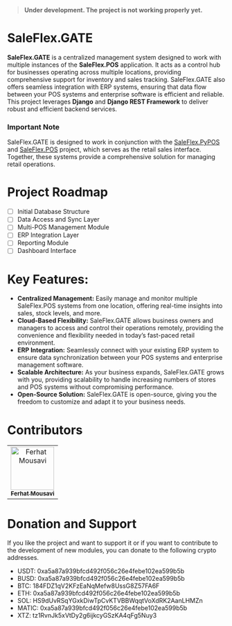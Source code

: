 > **Under development. The project is not working properly yet.**

# SaleFlex.GATE

**SaleFlex.GATE** is a centralized management system designed to work with multiple instances of the **SaleFlex.POS** application. It acts as a control hub for businesses operating across multiple locations, providing comprehensive support for inventory and sales tracking. SaleFlex.GATE also offers seamless integration with ERP systems, ensuring that data flow between your POS systems and enterprise software is efficient and reliable. This project leverages **Django** and **Django REST Framework** to deliver robust and efficient backend services.

### Important Note
SaleFlex.GATE is designed to work in conjunction with the [SaleFlex.PyPOS](https://github.com/SaleFlex/SaleFlex.PyPOS) and [SaleFlex.POS](https://github.com/SaleFlex/SaleFlex.POS) project, which serves as the retail sales interface. Together, these systems provide a comprehensive solution for managing retail operations.

# Project Roadmap
- [ ] Initial Database Structure
- [ ] Data Access and Sync Layer
- [ ] Multi-POS Management Module
- [ ] ERP Integration Layer
- [ ] Reporting Module
- [ ] Dashboard Interface

# Key Features:
- **Centralized Management:** Easily manage and monitor multiple SaleFlex.POS systems from one location, offering real-time insights into sales, stock levels, and more.
- **Cloud-Based Flexibility:** SaleFlex.GATE allows business owners and managers to access and control their operations remotely, providing the convenience and flexibility needed in today’s fast-paced retail environment.
- **ERP Integration:** Seamlessly connect with your existing ERP system to ensure data synchronization between your POS systems and enterprise management software.
- **Scalable Architecture:** As your business expands, SaleFlex.GATE grows with you, providing scalability to handle increasing numbers of stores and POS systems without compromising performance.
- **Open-Source Solution:** SaleFlex.GATE is open-source, giving you the freedom to customize and adapt it to your business needs.

# Contributors

<table>
<tr>
    <td align="center">
        <a href="https://github.com/ferhat-mousavi">
            <img src="https://avatars.githubusercontent.com/u/5930760?v=4" width="100;" alt="Ferhat Mousavi"/>
            <br />
            <sub><b>Ferhat Mousavi</b></sub>
        </a>
    </td>
</tr>
</table>

# Donation and Support
If you like the project and want to support it or if you want to contribute to the development of new modules, you can donate to the following crypto addresses.

- USDT: 0xa5a87a939bfcd492f056c26e4febe102ea599b5b
- BUSD: 0xa5a87a939bfcd492f056c26e4febe102ea599b5b
- BTC: 184FDZ1qV2KFzEaNqMefw8UssG8Z57FA6F
- ETH: 0xa5a87a939bfcd492f056c26e4febe102ea599b5b
- SOL: HS9dUvRSqYGxkDiwTpCvKTVBBWqqtVoXdRK2AanLHMZn
- MATIC: 0xa5a87a939bfcd492f056c26e4febe102ea599b5b
- XTZ: tz1RvnJk5xVtDy2g6ijkcyGSzKA4qFg5Nuy3
